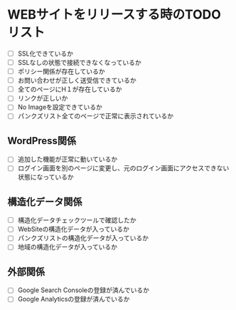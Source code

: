 # WEBサイトをリリースする時のTODOリスト

- [ ] SSL化できているか
- [ ] SSLなしの状態で接続できなくなっているか
- [ ] ポリシー関係が存在しているか
- [ ] お問い合わせが正しく送受信できているか
- [ ] 全てのページにH１が存在しているか
- [ ] リンクが正しいか
- [ ] No Imageを設定できているか
- [ ] パンクズリスト全てのページで正常に表示されているか

## WordPress関係

- [ ] 追加した機能が正常に動いているか
- [ ] ログイン画面を別のページに変更し、元のログイン画面にアクセスできない状態になっているか

## 構造化データ関係

- [ ] 構造化データチェックツールで確認したか
- [ ] WebSiteの構造化データが入っているか
- [ ] パンクズリストの構造化データが入っているか
- [ ] 地域の構造化データが入っているか

## 外部関係

- [ ] Google Search Consoleの登録が済んでいるか
- [ ] Google Analyticsの登録が済んでいるか

